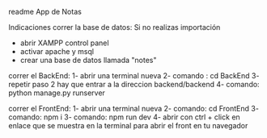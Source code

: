 readme
App de Notas

Indicaciones 
correr la base de datos:
Si no realizas importación 
- abrir XAMPP control panel
- activar apache y msql
- crear una base de datos llamada "notes"

correr el BackEnd:
1- abrir una terminal nueva
2- comando : cd BackEnd
3- repetir paso 2 hay que entrar a la direccion backend/backend
4- comando: python manage.py runserver 

correr el FrontEnd:
1- abrir una terminal nueva
2- comando: cd FrontEnd
3- comando: npm i
3- comando: npm run dev
4- abrir con ctrl + click en enlace que se muestra en la terminal para abrir el front en tu navegador 

